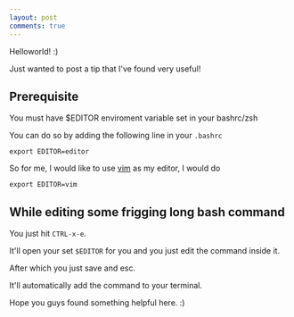 ```yaml
---
layout: post
comments: true
---
```


Helloworld! :)

Just wanted to post a tip that I've found very useful!

## Prerequisite

You must have $EDITOR enviroment variable set in your bashrc/zsh

You can do so by adding the following line in your `.bashrc`

    export EDITOR=editor

So for me, I would like to use [vim](http://www.vim.org/) as my editor, I would do

    export EDITOR=vim

## While editing some frigging long bash command

You just hit `CTRL-x-e`.

It'll open your set `$EDITOR` for you and you just edit the command inside it.

After which you just save and esc.

It'll automatically add the command to your terminal.

Hope you guys found something helpful here.
:)
